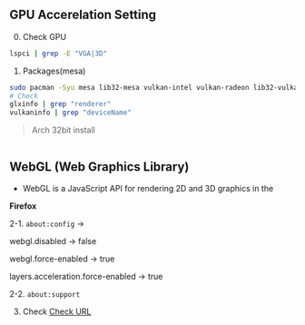 ## GPU Accerelation Setting

0. Check GPU
```bash
lspci | grep -E "VGA|3D"
```


1. Packages(mesa)

```bash
sudo pacman -Syu mesa lib32-mesa vulkan-intel vulkan-radeon lib32-vulkan-intel lib32-vulkan-radeon
# Check
glxinfo | grep "renderer"
vulkaninfo | grep "deviceName"

```

> Arch 32bit install
```bash


```

## WebGL (Web Graphics Library)

* WebGL is a JavaScript API for rendering 2D and 3D graphics in the

**Firefox**

2-1. `about:config` → 

webgl.disabled → false

webgl.force-enabled → true

layers.acceleration.force-enabled → true

2-2. `about:support`

3. Check
[Check URL](https://get.webgl.org/)